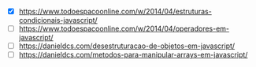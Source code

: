 - [x] https://www.todoespacoonline.com/w/2014/04/estruturas-condicionais-javascript/ <br>
- [ ] https://www.todoespacoonline.com/w/2014/04/operadores-em-javascript/ <br>
- [ ] https://danieldcs.com/desestruturacao-de-objetos-em-javascript/ <br>
- [ ] https://danieldcs.com/metodos-para-manipular-arrays-em-javascript/ <br>

